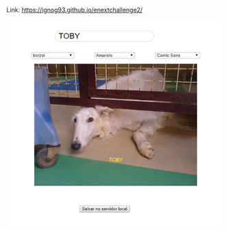 Link: https://ignog93.github.io/enextchallenge2/

![Page Screenshot](https://github.com/IgNog93/enextchallenge2/blob/master/image/screenshot.jpg)
